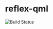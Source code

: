 reflex-qml
====================

[![Build Status](https://secure.travis-ci.org/bennofs/reflex-qml.png?branch=master)](http://travis-ci.org/bennofs/reflex-qml)


